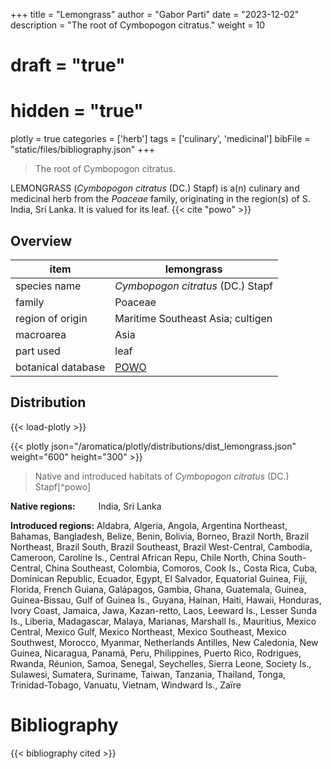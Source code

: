 +++
title = "Lemongrass"
author = "Gabor Parti"
date = "2023-12-02"
description = "The root of Cymbopogon citratus."
weight = 10
# draft = "true"
# hidden = "true"
plotly = true
categories = ['herb']
tags = ['culinary', 'medicinal']
bibFile = "static/files/bibliography.json"
+++

>The root of Cymbopogon citratus.

LEMONGRASS (*Cymbopogon citratus* (DC.) Stapf) is a(n) culinary and medicinal herb from the *Poaceae* family, originating in the region(s) of S. India, Sri Lanka. It is valued for its leaf. {{< cite "powo" >}}

## Overview

|       item       |                     lemongrass                    |
|------------------|---------------------------------------------------|
|   species name   |         *Cymbopogon citratus* (DC.) Stapf         |
|      family      |                      Poaceae                      |
| region of origin |         Maritime Southeast Asia; cultigen         |
|     macroarea    |                        Asia                       |
|     part used    |                        leaf                       |
|botanical database|[POWO](https://powo.science.kew.org/taxon/396896-1)|



## Distribution

{{< load-plotly >}}

{{< plotly json="/aromatica/plotly/distributions/dist_lemongrass.json" weight="600" height="300" >}}

>Native and introduced habitats of *Cymbopogon citratus* (DC.) Stapf[^powo]

<p style="text-align:left;">

**Native regions:** &ensp; &ensp; &ensp; India, Sri Lanka

**Introduced regions:** Aldabra, Algeria, Angola, Argentina Northeast, Bahamas, Bangladesh, Belize, Benin, Bolivia, Borneo, Brazil North, Brazil Northeast, Brazil South, Brazil Southeast, Brazil West-Central, Cambodia, Cameroon, Caroline Is., Central African Repu, Chile North, China South-Central, China Southeast, Colombia, Comoros, Cook Is., Costa Rica, Cuba, Dominican Republic, Ecuador, Egypt, El Salvador, Equatorial Guinea, Fiji, Florida, French Guiana, Galápagos, Gambia, Ghana, Guatemala, Guinea, Guinea-Bissau, Gulf of Guinea Is., Guyana, Hainan, Haiti, Hawaii, Honduras, Ivory Coast, Jamaica, Jawa, Kazan-retto, Laos, Leeward Is., Lesser Sunda Is., Liberia, Madagascar, Malaya, Marianas, Marshall Is., Mauritius, Mexico Central, Mexico Gulf, Mexico Northeast, Mexico Southeast, Mexico Southwest, Morocco, Myanmar, Netherlands Antilles, New Caledonia, New Guinea, Nicaragua, Panamá, Peru, Philippines, Puerto Rico, Rodrigues, Rwanda, Réunion, Samoa, Senegal, Seychelles, Sierra Leone, Society Is., Sulawesi, Sumatera, Suriname, Taiwan, Tanzania, Thailand, Tonga, Trinidad-Tobago, Vanuatu, Vietnam, Windward Is., Zaïre

</p>



# Bibliography

{{< bibliography cited >}}

